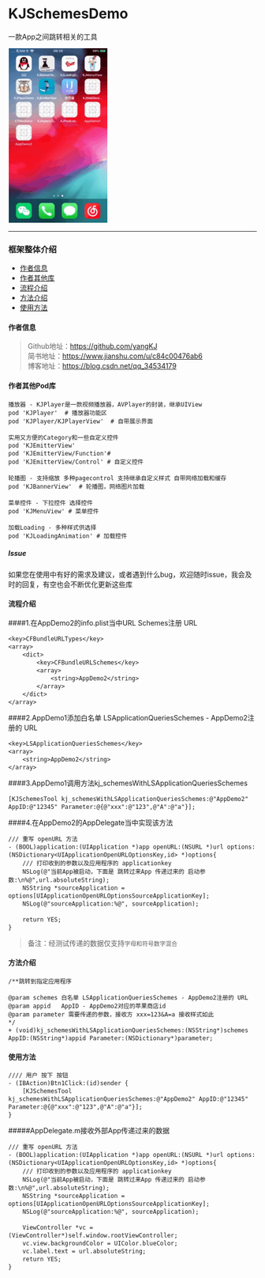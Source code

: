 # KJSchemesDemo
一款App之间跳转相关的工具  
<p align="left">
  <img width="200" src="Res/AAAA.gif" hspace="1px" />
</p>

----------------------------------------
### 框架整体介绍
* [作者信息](#作者信息)
* [作者其他库](#作者其他库)
* [流程介绍](#流程介绍)
* [方法介绍](#方法介绍)
* [使用方法](#使用方法)

#### <a id="作者信息"></a>作者信息
> Github地址：https://github.com/yangKJ  
> 简书地址：https://www.jianshu.com/u/c84c00476ab6  
> 博客地址：https://blog.csdn.net/qq_34534179  

#### <a id="作者其他库"></a>作者其他Pod库
```
播放器 - KJPlayer是一款视频播放器，AVPlayer的封装，继承UIView
pod 'KJPlayer'  # 播放器功能区
pod 'KJPlayer/KJPlayerView'  # 自带展示界面

实用又方便的Category和一些自定义控件
pod 'KJEmitterView'
pod 'KJEmitterView/Function'#
pod 'KJEmitterView/Control' # 自定义控件

轮播图 - 支持缩放 多种pagecontrol 支持继承自定义样式 自带网络加载和缓存
pod 'KJBannerView'  # 轮播图，网络图片加载

菜单控件 - 下拉控件 选择控件
pod 'KJMenuView' # 菜单控件

加载Loading - 多种样式供选择
pod 'KJLoadingAnimation' # 加载控件

```

##### Issue
如果您在使用中有好的需求及建议，或者遇到什么bug，欢迎随时issue，我会及时的回复，有空也会不断优化更新这些库

#### <a id="流程介绍"></a>流程介绍

####1.在AppDemo2的info.plist当中URL Schemes注册 URL
```
<key>CFBundleURLTypes</key>
<array>
	<dict>
	    <key>CFBundleURLSchemes</key>
	    <array>
	        <string>AppDemo2</string>
	    </array>
	</dict>
</array>
```
####2.AppDemo1添加白名单 LSApplicationQueriesSchemes - AppDemo2注册的 URL
```
<key>LSApplicationQueriesSchemes</key>
<array>
    <string>AppDemo2</string>
</array>
```
####3.AppDemo1调用方法kj_schemesWithLSApplicationQueriesSchemes
```
[KJSchemesTool kj_schemesWithLSApplicationQueriesSchemes:@"AppDemo2" AppID:@"12345" Parameter:@{@"xxx":@"123",@"A":@"a"}];
```
 
####4.在AppDemo2的AppDelegate当中实现该方法
```
/// 重写 openURL 方法
- (BOOL)application:(UIApplication *)app openURL:(NSURL *)url options:(NSDictionary<UIApplicationOpenURLOptionsKey,id> *)options{
    /// 打印收到的参数以及应用程序的 applicationkey
    NSLog(@"当前App被启动，下面是 跳转过来App 传递过来的 启动参数:\n%@",url.absoluteString);
    NSString *sourceApplication = options[UIApplicationOpenURLOptionsSourceApplicationKey];
    NSLog(@"sourceApplication:%@", sourceApplication);

    return YES;
}
```
> 备注：经测试传递的数据仅支持`字母和符号数字混合`

#### <a id="方法介绍"></a>方法介绍
```
/**跳转到指定应用程序
 
@param schemes 白名单 LSApplicationQueriesSchemes - AppDemo2注册的 URL
@param appid   AppID - AppDemo2对应的苹果商店id
@param parameter 需要传递的参数，接收方 xxx=123&A=a 接收样式如此
*/
+ (void)kj_schemesWithLSApplicationQueriesSchemes:(NSString*)schemes AppID:(NSString*)appid Parameter:(NSDictionary*)parameter;

```
#### <a id="使用方法"></a>使用方法
```
//// 用户 按下 按钮
- (IBAction)Btn1Click:(id)sender {
    [KJSchemesTool kj_schemesWithLSApplicationQueriesSchemes:@"AppDemo2" AppID:@"12345" Parameter:@{@"xxx":@"123",@"A":@"a"}];
}
```
#####AppDelegate.m接收外部App传递过来的数据
```
/// 重写 openURL 方法
- (BOOL)application:(UIApplication *)app openURL:(NSURL *)url options:(NSDictionary<UIApplicationOpenURLOptionsKey,id> *)options{
    /// 打印收到的参数以及应用程序的 applicationkey
    NSLog(@"当前App被启动，下面是 跳转过来App 传递过来的 启动参数:\n%@",url.absoluteString);
    NSString *sourceApplication = options[UIApplicationOpenURLOptionsSourceApplicationKey];
    NSLog(@"sourceApplication:%@", sourceApplication);

    ViewController *vc = (ViewController*)self.window.rootViewController;
    vc.view.backgroundColor = UIColor.blueColor;
    vc.label.text = url.absoluteString;
    return YES;
}
```
